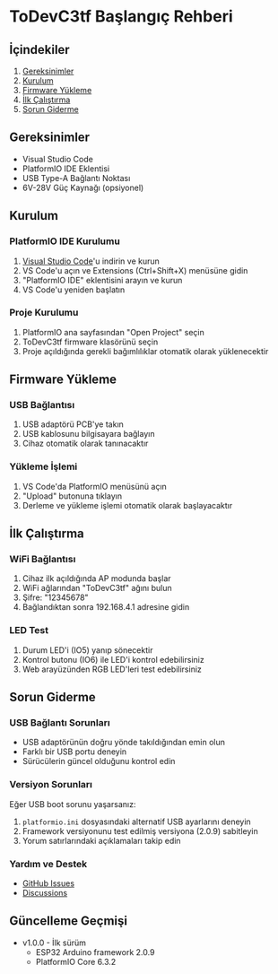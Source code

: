 # ToDevC3tf Başlangıç Rehberi

## İçindekiler
1. [Gereksinimler](#gereksinimler)
2. [Kurulum](#kurulum)
3. [Firmware Yükleme](#firmware-yükleme)
4. [İlk Çalıştırma](#i̇lk-çalıştırma)
5. [Sorun Giderme](#sorun-giderme)

## Gereksinimler
- Visual Studio Code
- PlatformIO IDE Eklentisi
- USB Type-A Bağlantı Noktası
- 6V-28V Güç Kaynağı (opsiyonel)

## Kurulum

### PlatformIO IDE Kurulumu
1. [Visual Studio Code](https://code.visualstudio.com/)'u indirin ve kurun
2. VS Code'u açın ve Extensions (Ctrl+Shift+X) menüsüne gidin
3. "PlatformIO IDE" eklentisini arayın ve kurun
4. VS Code'u yeniden başlatın

### Proje Kurulumu
1. PlatformIO ana sayfasından "Open Project" seçin
2. ToDevC3tf firmware klasörünü seçin
3. Proje açıldığında gerekli bağımlılıklar otomatik olarak yüklenecektir

## Firmware Yükleme

### USB Bağlantısı
1. USB adaptörü PCB'ye takın
2. USB kablosunu bilgisayara bağlayın
3. Cihaz otomatik olarak tanınacaktır

### Yükleme İşlemi
1. VS Code'da PlatformIO menüsünü açın
2. "Upload" butonuna tıklayın
3. Derleme ve yükleme işlemi otomatik olarak başlayacaktır

## İlk Çalıştırma

### WiFi Bağlantısı
1. Cihaz ilk açıldığında AP modunda başlar
2. WiFi ağlarından "ToDevC3tf" ağını bulun
3. Şifre: "12345678"
4. Bağlandıktan sonra 192.168.4.1 adresine gidin

### LED Test
1. Durum LED'i (IO5) yanıp sönecektir
2. Kontrol butonu (IO6) ile LED'i kontrol edebilirsiniz
3. Web arayüzünden RGB LED'leri test edebilirsiniz

## Sorun Giderme

### USB Bağlantı Sorunları
- USB adaptörünün doğru yönde takıldığından emin olun
- Farklı bir USB portu deneyin
- Sürücülerin güncel olduğunu kontrol edin

### Versiyon Sorunları
Eğer USB boot sorunu yaşarsanız:
1. `platformio.ini` dosyasındaki alternatif USB ayarlarını deneyin
2. Framework versiyonunu test edilmiş versiyona (2.0.9) sabitleyin
3. Yorum satırlarındaki açıklamaları takip edin

### Yardım ve Destek
- [GitHub Issues](https://github.com/kullaniciadi/ToDevC3tf/issues)
- [Discussions](https://github.com/kullaniciadi/ToDevC3tf/discussions)

## Güncelleme Geçmişi
- v1.0.0 - İlk sürüm
  - ESP32 Arduino framework 2.0.9
  - PlatformIO Core 6.3.2
